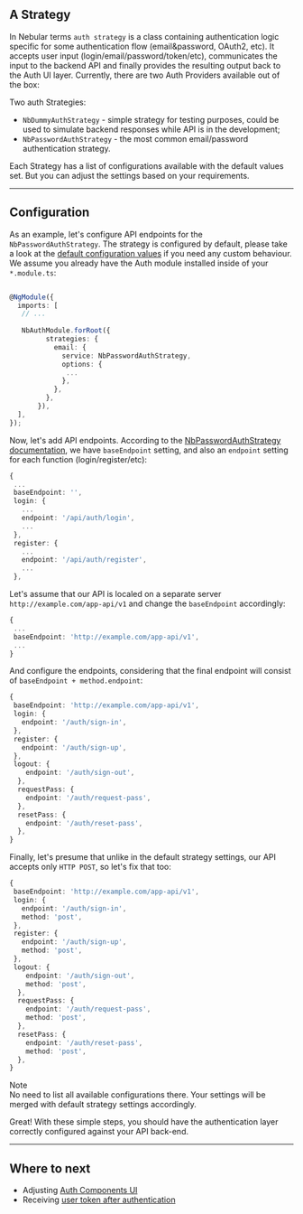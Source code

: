 ## A Strategy

In Nebular terms `auth strategy` is a class containing authentication logic specific for some authentication flow (email&password, OAuth2, etc). 
It accepts user input (login/email/password/token/etc), communicates the input to the backend API and finally provides the resulting output back to the Auth UI layer.
Currently, there are two Auth Providers available out of the box:

Two auth Strategies:
  - `NbDummyAuthStrategy` - simple strategy for testing purposes, could be used to simulate backend responses while API is in the development;
  - `NbPasswordAuthStrategy` - the most common email/password authentication strategy.
  
Each Strategy has a list of configurations available with the default values set. But you can adjust the settings based on your requirements.
<hr class="section-end">
  
## Configuration

As an example, let's configure API endpoints for the `NbPasswordAuthStrategy`. The strategy is configured by default, please take a look at the [default configuration values](#/docs/auth/NbPasswordAuthStrategy) if you need any custom behaviour.
We assume you already have the Auth module installed inside of your `*.module.ts`:


```typescript

@NgModule({
  imports: [
   // ...
    
   NbAuthModule.forRoot({
         strategies: {
           email: {
             service: NbPasswordAuthStrategy,
             options: {
              ...
             },
           },
         },
       }), 
  ],
});

```

Now, let's add API endpoints. According to the [NbPasswordAuthStrategy documentation](#/docs/auth/NbPasswordAuthStrategy), we have `baseEndpoint` setting, and also an `endpoint` setting for each function (login/register/etc):

```typescript
{
 ...
 baseEndpoint: '',
 login: {
   ...
   endpoint: '/api/auth/login',
   ...
 },
 register: {
   ...
   endpoint: '/api/auth/register',
   ...
 },
```

Let's assume that our API is localed on a separate server `http://example.com/app-api/v1` and change the `baseEndpoint` accordingly:

```typescript
{
 ...
 baseEndpoint: 'http://example.com/app-api/v1',
 ...
}
```

And configure the endpoints, considering that the final endpoint will consist of `baseEndpoint + method.endpoint`:

```typescript
{
 baseEndpoint: 'http://example.com/app-api/v1',
 login: {
   endpoint: '/auth/sign-in',
 },
 register: {
   endpoint: '/auth/sign-up',
 },
 logout: {
    endpoint: '/auth/sign-out',
  },
  requestPass: {
    endpoint: '/auth/request-pass',
  },
  resetPass: {
    endpoint: '/auth/reset-pass',
  },
}
```

Finally, let's presume that unlike in the default strategy settings, our API accepts only `HTTP POST`, so let's fix that too: 

```typescript
{
 baseEndpoint: 'http://example.com/app-api/v1',
 login: {
   endpoint: '/auth/sign-in',
   method: 'post',
 },
 register: {
   endpoint: '/auth/sign-up',
   method: 'post',
 },
 logout: {
    endpoint: '/auth/sign-out',
    method: 'post',
  },
  requestPass: {
    endpoint: '/auth/request-pass',
    method: 'post',
  },
  resetPass: {
    endpoint: '/auth/reset-pass',
    method: 'post',
  },
}
```

<div class="note note-info">
  <div class="note-title">Note</div>
  <div class="note-body">
    No need to list all available configurations there. Your settings will be merged with default strategy settings accordingly.
  </div>
</div>

Great! With these simple steps, you should have the authentication layer correctly configured against your API back-end.
<hr class="section-end">

## Where to next

- Adjusting [Auth Components UI](#/docs/auth/configuring-ui)
- Receiving [user token after authentication](#/docs/auth/getting-user-token)
